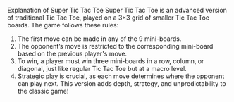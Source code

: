 Explanation of Super Tic Tac Toe
Super Tic Tac Toe is an advanced version of traditional Tic Tac Toe, played on a 3×3 grid of smaller Tic Tac Toe boards. The game follows these rules:

1. The first move can be made in any of the 9 mini-boards.
2. The opponent’s move is restricted to the corresponding mini-board based on the previous player's move.
3. To win, a player must win three mini-boards in a row, column, or diagonal, just like regular Tic Tac Toe but at a macro level.
4. Strategic play is crucial, as each move determines where the opponent can play next.
This version adds depth, strategy, and unpredictability to the classic game!
